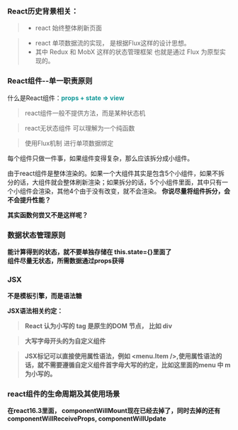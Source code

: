 

### React历史背景相关：

> - react 始终整体刷新页面

> - react 单项数据流的实现， 是根据Flux这样的设计思想。
> - 其中 Redux 和 MobX 这样的状态管理框架 也就是通过 Flux 为原型实现的。 

### React组件--单一职责原则

什么是React组件：<b style=' color: #199 '>props + state => view</b>

> react组件一般不提供方法，而是某种状态机

> react无状态组件  可以理解为一个纯函数

> 使用Flux机制 进行单项数据绑定

每个组件只做一件事，如果组件变得复杂，那么应该拆分成小组件。

由于react组件是整体渲染的。如果一个大组件其实是包含5个小组件，如果不拆分的话，大组件就会整体刷新渲染；如果拆分的话，5个小组件里面，其中只有一个小组件会渲染，其他4个由于没有改变，就不会渲染。
<b>你说尽量将组件拆分，会不会提升性能？<b/>

其实函数何尝又不是这样呢？

### 数据状态管理原则

能计算得到的状态，就不要单独存储在 this.state={}里面了<br>
组件尽量无状态，所需数据通过props获得


### JSX 

不是模板引擎，而是语法糖

JSX语法相关约定：
>React 认为小写的 tag 是原生的DOM 节点， 比如 div 

>大写字母开头的为自定义组件

> JSX标记可以直接使用属性语法，例如 <menu.Item />,使用属性语法的话，就不需要遵循自定义组件首字母大写的约定，比如这里面的menu 中 m 为小写的。

### react组件的生命周期及其使用场景

在react16.3里面，
componentWillMount现在已经去掉了，同时去掉的还有componentWillReceiveProps, componentWillUpdate
